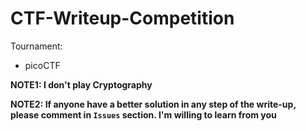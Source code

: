 # CTF-Writeup-Competition

Tournament: 

- picoCTF

**NOTE1: I don't play Cryptography**

**NOTE2: If anyone have a better solution in any step of the write-up, please comment in `Issues` section. I'm willing to learn from you**
